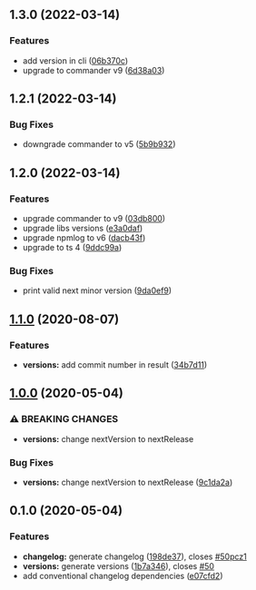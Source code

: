## 1.3.0 (2022-03-14)


### Features

* add version in cli ([06b370c](/cedricmoulard/conventional-tools/commit/06b370ca71d5fcd613632ba12ff5629a16f1b2a1))
* upgrade to commander v9 ([6d38a03](/cedricmoulard/conventional-tools/commit/6d38a038e99c860470ecf606f9507ad400152505))


## 1.2.1 (2022-03-14)


### Bug Fixes

* downgrade commander to v5 ([5b9b932](/cedricmoulard/conventional-tools/commit/5b9b932442599d526da7fb060f60f56e5ae018e7))

## 1.2.0 (2022-03-14)

### Features

* upgrade commander to v9 ([03db800](/cedricmoulard/conventional-tools/commit/03db800d11d367ed771c7fc79b408cf1941d592d))
* upgrade libs versions ([e3a0daf](/cedricmoulard/conventional-tools/commit/e3a0daf89a85fe4b6042bf747f306d5194fb4e16))
* upgrade npmlog to v6 ([dacb43f](/cedricmoulard/conventional-tools/commit/dacb43fc743c4903e6246628171ec44a025a66c0))
* upgrade to ts 4 ([9ddc99a](/cedricmoulard/conventional-tools/commit/9ddc99a6dc93b95596b698013f91c603ec54478f))

### Bug Fixes

* print valid next minor version ([9da0ef9](/cedricmoulard/conventional-tools/commit/9da0ef98cf3bf6860e50d74940559fff941b1a32))

## [1.1.0](https://github.com/cedricmoulard/conventional-tools/compare/1.0.0...1.1.0) (2020-08-07)


### Features

* **versions:** add commit number in result ([34b7d11](https://github.com/cedricmoulard/conventional-tools/commit/34b7d1182957cd7dfd31ddc22b0dbac1252ff5fc))

## [1.0.0](https://github.com/cedricmoulard/conventional-tools/compare/0.1.0...1.0.0) (2020-05-04)


### ⚠ BREAKING CHANGES

* **versions:** change nextVersion to nextRelease

### Bug Fixes

* **versions:** change nextVersion to nextRelease ([9c1da2a](https://github.com/cedricmoulard/conventional-tools/commit/9c1da2a17c02407b92d1c53d54626c078b05b9c6))

## 0.1.0 (2020-05-04)


### Features

* **changelog:** generate changelog ([198de37](https://github.com/cedricmoulard/conventional-tools/commit/198de3775cb5eff0e90139a909930d01635a6d36)), closes [#50pcz1](https://github.com/cedricmoulard/conventional-tools/issues/50pcz1)
* **versions:** generate versions ([1b7a346](https://github.com/cedricmoulard/conventional-tools/commit/1b7a34687ab956962d67f9009f1e12f203f78921)), closes [#50](https://github.com/cedricmoulard/conventional-tools/issues/50)
* add conventional changelog dependencies ([e07cfd2](https://github.com/cedricmoulard/conventional-tools/commit/e07cfd2dd50863b5454f69efa9f5e4615829eda5))

